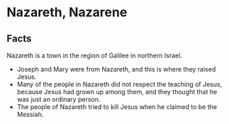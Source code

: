 # Nazareth, Nazarene

## Facts

Nazareth is a town in the region of Galilee in northern Israel.

* Joseph and Mary were from Nazareth, and this is where they raised Jesus.
* Many of the people in Nazareth did not respect the teaching of Jesus, because Jesus had grown up among them, and they thought that he was just an ordinary person.
* The people of Nazareth tried to kill Jesus when he claimed to be the Messiah.